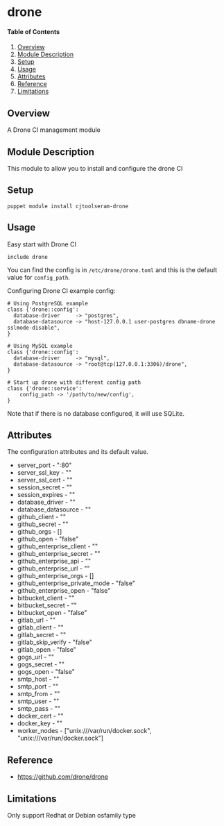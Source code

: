 # drone

#### Table of Contents

1. [Overview](#overview)
2. [Module Description](#module-description)
3. [Setup](#setup)
4. [Usage](#usage)
5. [Attributes](#attributes)
6. [Reference](#reference)
7. [Limitations ](#limitations)


## Overview

A Drone CI management module

## Module Description

This module to allow you to install and configure the drone CI

## Setup 
~~~
puppet module install cjtoolseram-drone
~~~

## Usage
Easy start with Drone CI
~~~
include drone
~~~

You can find the config is in `/etc/drone/drone.toml` and this is the default value for `config_path`.  

Configuring Drone CI example config:
~~~
# Using PostgreSQL example
class {'drone::config':
  database-driver     -> "postgres",
  database-datasource -> "host-127.0.0.1 user-postgres dbname-drone sslmode-disable",
}

# Using MySQL example
class {'drone::config':
  database-driver     -> "mysql",
  database-datasource -> "root@tcp(127.0.0.1:3306)/drone",
}

# Start up drone with different config path
class {'drone::service':
	config_path -> '/path/to/new/config',
}
~~~

Note that if there is no database configured, it will use SQLite.

## Attributes
The configuration attributes and its default value.
  * server_port                    - ":80"
  * server_ssl_key                 - ""
  * server_ssl_cert                - ""
  * session_secret                 - ""
  * session_expires                - ""
  * database_driver                - ""
  * database_datasource            - ""
  * github_client                  - ""
  * github_secret                  - ""
  * github_orgs                    - []
  * github_open                    - "false"
  * github_enterprise_client       - ""
  * github_enterprise_secret       - ""
  * github_enterprise_api          - ""
  * github_enterprise_url          - ""
  * github_enterprise_orgs         - []
  * github_enterprise_private_mode - "false"
  * github_enterprise_open         - "false"
  * bitbucket_client               - ""
  * bitbucket_secret               - ""
  * bitbucket_open                 - "false"
  * gitlab_url                     - ""
  * gitlab_client                  - ""
  * gitlab_secret                  - ""
  * gitlab_skip_verify             - "false"
  * gitlab_open                    - "false"
  * gogs_url                       - ""
  * gogs_secret                    - ""
  * gogs_open                      - "false"
  * smtp_host                      - ""
  * smtp_port                      - ""
  * smtp_from                      - ""
  * smtp_user                      - ""
  * smtp_pass                      - ""
  * docker_cert                    - ""
  * docker_key                     - ""
  * worker_nodes                   - ["unix:///var/run/docker.sock", "unix:///var/run/docker.sock"]

## Reference
* https://github.com/drone/drone

## Limitations

Only support Redhat or Debian osfamily type


